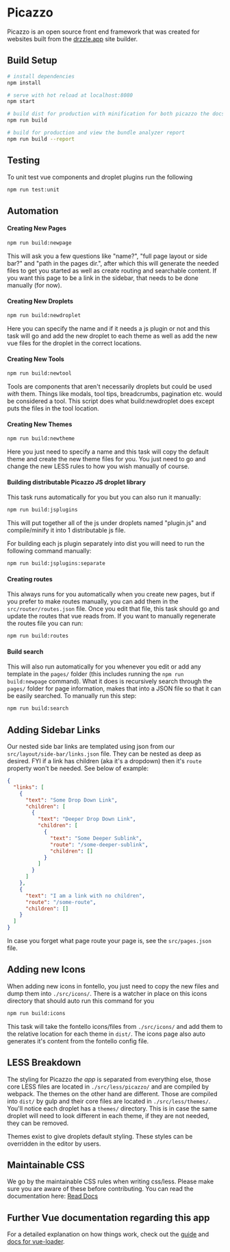 # Picazzo

Picazzo is an open source front end framework that was created for websites built from the [drzzle.app](https://drzzle.app) site builder.

## Build Setup

```bash
# install dependencies
npm install

# serve with hot reload at localhost:8080
npm start
```

```bash
# build dist for production with minification for both picazzo the docs and library
npm run build

# build for production and view the bundle analyzer report
npm run build --report
```

## Testing
To unit test vue components and droplet plugins run the following
```bash
npm run test:unit
```

## Automation

#### Creating New Pages
```bash
npm run build:newpage
```
This will ask you a few questions like "name?", "full page layout or side bar?" and "path in the pages dir.", after which this
will generate the needed files to get you started as well as create routing and searchable content. If you want this page to be a link in the sidebar, that needs to be done manually (for now).

#### Creating New Droplets
```bash
npm run build:newdroplet
```
Here you can specify the name and if it needs a js plugin or not and this task  will go and add the new droplet to each theme as well as add the new vue files for the droplet in the correct locations.

#### Creating New Tools
```bash
npm run build:newtool
```
Tools are components that aren't necessarily droplets but could be used _with_ them. Things like modals, tool tips, breadcrumbs, pagination etc. would be considered a tool. This script does what build:newdroplet does except puts the files in the tool location.

#### Creating New Themes
```bash
npm run build:newtheme
```
Here you just need to specify a name and this task will copy the default theme and create the new theme files for you. You just need to go and change the new LESS rules to how you wish manually of course.

#### Building distributable Picazzo JS droplet library
This task runs automatically for you but you can also run it manually:
```bash
npm run build:jsplugins
```
This will put together all of the js under droplets named "plugin.js" and compile/minify it into 1 distributable js file.

For building each js plugin separately into dist you will need to run the following command manually:
```bash
npm run build:jsplugins:separate
```

#### Creating routes
This always runs for you automatically when you create new pages, but if you prefer to make routes manually, you can add them in the ```src/router/routes.json``` file. Once you edit that file, this task should go and update the routes that vue reads from. If you want to manually regenerate the routes file you can run:
```bash
npm run build:routes
```

#### Build search
This will also run automatically for you whenever you edit or add any template in the ```pages/``` folder (this includes running the ```npm run build:newpage``` command). What it does is recursively search through the ```pages/``` folder for page information, makes that into a JSON file so that it can be easily searched. To manually run this step:
```bash
npm run build:search
```

## Adding Sidebar Links
Our nested side bar links are templated using json from our ```src/layout/side-bar/links.json``` file. They can be nested as deep as desired. FYI if a link has children (aka it's a dropdown) then it's ```route``` property won't be needed. See below of example:
```json
{
  "links": [
    {
      "text": "Some Drop Down Link",
      "children": [
        {
          "text": "Deeper Drop Down Link",
          "children": [
            {
              "text": "Some Deeper Sublink",
              "route": "/some-deeper-sublink",
              "children": []
            }
          ]
        }
      ]
    },
    {
      "text": "I am a link with no children",
      "route": "/some-route",
      "children": []
    }
  ]
}
```
In case you forget what page route your page is, see the ```src/pages.json``` file.

## Adding new Icons
When adding new icons in fontello, you just need to copy the new files and dump them into ```./src/icons/```. There is a watcher in place on this icons directory that should auto run this command for you
```bash
npm run build:icons
```
This task will take the fontello icons/files from ```./src/icons/``` and add them to the relative location for each theme in ```dist/```. The icons page also auto generates it's content from the fontello config file.

## LESS Breakdown
The styling for Picazzo _the app_ is separated from everything else, those core LESS files are located in ```./src/less/picazzo/``` and are compiled by webpack. The themes on the other hand are different. Those are compiled into ```dist/``` by gulp and their core files are located in  ```./src/less/themes/```. You'll notice each droplet has a ```themes/``` directory. This is in case the same droplet will need to look different in each theme, if they are not needed, they can be removed.

Themes exist to give droplets default styling. These styles can be overridden in the editor by users.

## Maintainable CSS
We go by the maintainable CSS rules when writing css/less. Please make sure you are aware of these before contributing. You can read the documentation here: [Read Docs](https://maintainablecss.com/chapters/introduction/)

## Further Vue documentation regarding this app
For a detailed explanation on how things work, check out the [guide](http://vuejs-templates.github.io/webpack/) and [docs for vue-loader](http://vuejs.github.io/vue-loader).
